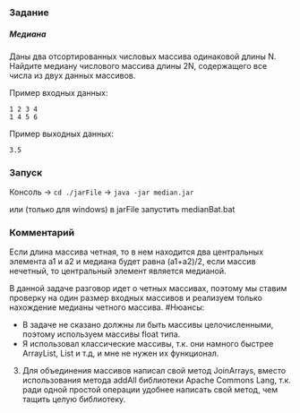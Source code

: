 ### Задание
##### Медиана
Даны два отсортированных числовых массива одинаковой длины N. Найдите медиану числового массива длины 2N, содержащего все числа из двух данных массивов.

Пример входных данных:
```
1 2 3 4
1 4 5 6
```

Пример выходных данных:
```
3.5
```
### Запуск
Консоль -> ```cd ./jarFile``` -> ```java -jar median.jar``` 

или (только для windows) в jarFile запустить medianBat.bat
### Комментарий

Если длина массива четная, то в нем находится два центральных элемента a1 и a2 и медиана будет равна (a1+a2)/2, если массив нечетный, то центральный элемент является медианой.

В данной задаче разговор идет о четных массивах, поэтому мы ставим проверку на один размер входных массивов и реализуем только нахождение медианы четного массива.
#Нюансы:
- В задаче не сказано должны ли быть массивы целочисленными, поэтому используем массивы float типа.
- Я использовал классические массивы, т.к. они намного быстрее ArrayList, List и т.д, и мне не нужен их функционал.
3) Для объединения массивов написал свой метод JoinArrays, вместо использования метода addAll библиотеки Apache Commons Lang, т.к. ради одной простой операции удобнее написать свой метод, чем тащить целую библиотеку.
